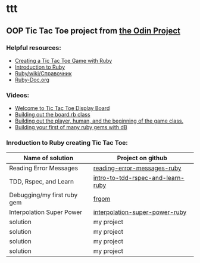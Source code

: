 # ttt
## OOP Tic Tac Toe project from [the Odin Project](https://www.theodinproject.com/courses/ruby-programming/lessons/oop)

### Helpful resources:

* [Creating a Tic Tac Toe Game with Ruby](https://codequizzes.wordpress.com/2013/10/25/creating-a-tic-tac-toe-game-with-ruby/)
* [Introduction to Ruby](https://learn.co/tracks/introduction-to-ruby)
* [Ruby/wiki/Справочник](https://ru.wikibooks.org/wiki/Ruby/%D0%A1%D0%BF%D1%80%D0%B0%D0%B2%D0%BE%D1%87%D0%BD%D0%B8%D0%BA/Enumerable#Enumerable#all?)
* [Ruby-Doc.org](https://ruby-doc.org/)

### Videos:
  * [Welcome to Tic Tac Toe Display Board](https://www.youtube.com/watch?v=eTHFavSQQkY)
  * [Building out the board.rb class](https://www.youtube.com/watch?v=AD50ztTWW8Q)
  * [ Building out the player, human, and the beginning of the game class.](https://www.youtube.com/watch?v=pd6RFZp3QHg)
  * [Building your first of many ruby gems with dB](https://www.youtube.com/watch?v=NF_btGRGVnk)


### Inroduction to Ruby creating Tic Tac Toe:

Name of solution | Project on github
--- | --- 
Reading Error Messages | [reading-error-messages-ruby](https://github.com/Anna-Myzukina/ruby-lecture-reading-error-messages-ruby-intro-000) 
TDD, Rspec, and Learn | [intro-to-tdd-rspec-and-learn-ruby](https://github.com/Anna-Myzukina/intro-to-tdd-rspec-and-learn-ruby-intro-000)
Debugging/my first ruby gem | [frgom](https://github.com/Anna-Myzukina/frgom)
Interpolation Super Power | [interpolation-super-power-ruby](https://github.com/Anna-Myzukina/interpolation-super-power-ruby-intro-000)
solution | my project
solution | my project
solution | my project
solution | my project

